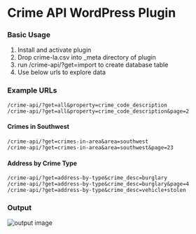 # Crime API WordPress Plugin

### Basic Usage
1. Install and activate plugin
2. Drop crime-la.csv into _meta directory of plugin
3. run /crime-api/?get=import to create database table
4. Use below urls to explore data


### Example URLs
```
/crime-api/?get=all&property=crime_code_description
/crime-api/?get=all&property=crime_code_description&page=2
```

#### Crimes in Southwest
```
/crime-api/?get=crimes-in-area&area=southwest
/crime-api/?get=crimes-in-area&area=southwest&page=23
```

#### Address by Crime Type
```
/crime-api/?get=address-by-type&crime_desc=burglary
/crime-api/?get=address-by-type&crime_desc=burglary&page=4
/crime-api/?get=address-by-type&crime_desc=vehicle+stolen
```


### Output

![output image](https://imgur.com/dY85rV9.png)
